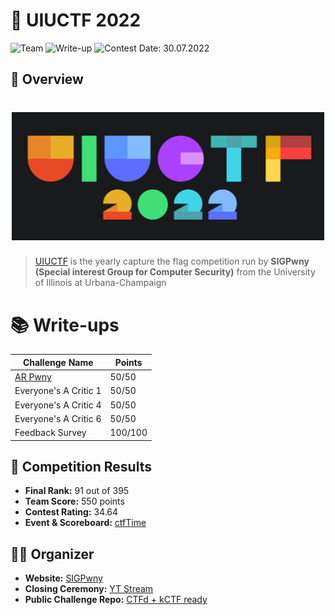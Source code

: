 # 🚩 UIUCTF 2022 

![Team](https://img.shields.io/badge/Team-F!NDERS_KEEPERS-brown.svg)
![Write-up](https://img.shields.io/badge/Write--ups-02-blue.svg)
![Contest Date: 30.07.2022](https://img.shields.io/badge/Contest%20Date-30.07.22--01.08.22-lightgrey.svg)


## 🧾 Overview
 
<h1 align="center"><img alt="cover" src="cover.png" width="500px" /> </h1> 

> [UIUCTF](https://ctftime.org/ctf/95) is the yearly capture the flag competition run by **SIGPwny (Special interest Group for Computer Security)** from the University of Illinois at Urbana-Champaign



# 📚 Write-ups
 
 | Challenge Name          | Points
 | --------------          | ------
 | [AR Pwny](web/ARPwny/) | 50/50
 | Everyone's A Critic 1 | 50/50
 | Everyone's A Critic 4 | 50/50
 | Everyone's A Critic 6 | 50/50
 | Feedback Survey | 100/100


## 🥇 Competition Results
* **Final Rank:** 91 out of 395 
* **Team Score:** 550 points
* **Contest Rating:** 34.64
* **Event & Scoreboard:** [ctfTime](https://ctftime.org/event/1600) 


## 🙋‍♂️ Organizer
* **Website:** [SIGPwny](https://sigpwny.com)
* **Closing Ceremony:** [YT Stream](https://youtu.be/OYjxHoWDhxE)
* **Public Challenge Repo:** [CTFd + kCTF ready](https://github.com/sigpwny/UIUCTF-2022-Public/)

